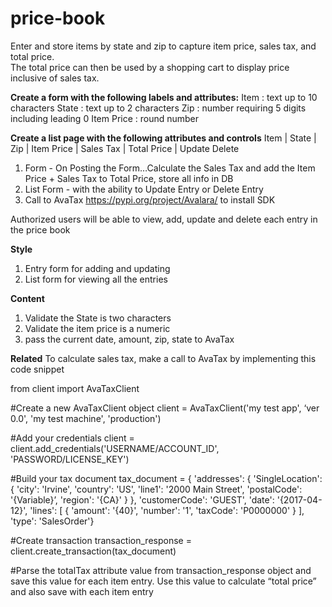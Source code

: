 # price-book
Enter and store items by state and zip to capture item price, sales tax, and total price.<br>The total price can then be used by a shopping cart to display price inclusive of sales tax.

<b>Create a form with the following labels and attributes:</b>
Item : text up to 10 characters
State : text up to 2 characters
Zip : number requiring 5 digits including leading 0
Item Price : round number

<b>Create a list page with the following attributes and controls</b>
Item | State | Zip | Item Price | Sales Tax | Total Price | Update Delete



1. Form - On Posting the Form…Calculate the Sales Tax and add the Item Price + Sales Tax to Total Price, store all info in DB
2. List Form - with the ability to Update Entry or Delete Entry
3. Call to AvaTax https://pypi.org/project/Avalara/ to install SDK


Authorized users will be able to view, add, update and delete each entry in the price book

<b>Style</b>
1. Entry form for adding and updating
2. List form for viewing all the entries

<b>Content</b>
1. Validate the State is two characters
2. Validate the item price is a numeric
3. pass the current date, amount, zip, state to AvaTax 



<b>Related</b>
To calculate sales tax, make a call to AvaTax by implementing this code snippet  

from client import AvaTaxClient

#Create a new AvaTaxClient object 
client = AvaTaxClient('my test app',    ‘ver 0.0',    'my test machine',    'production')

#Add your credentials
client = client.add_credentials('USERNAME/ACCOUNT_ID', 'PASSWORD/LICENSE_KEY')

#Build your tax document
tax_document = {    'addresses': {        'SingleLocation': {            'city': 'Irvine',            'country': 'US',            'line1': '2000 Main Street',            'postalCode': '{Variable}’,            'region': '{CA}'        }    },              'customerCode': 'GUEST',    'date': '{2017-04-12}',    'lines': [        {            'amount': '{40}',  'number': '1',  'taxCode': 'P0000000'        }    ],    'type': 'SalesOrder'}

#Create transaction
transaction_response = client.create_transaction(tax_document)

#Parse the totalTax attribute value from transaction_response object and save this value for each item entry.  Use this value to calculate “total price” and also save with each item entry
